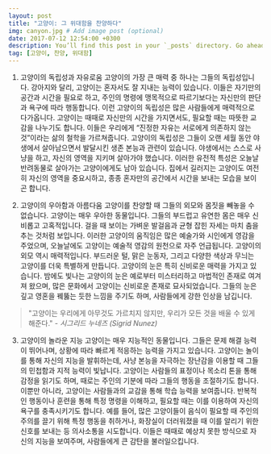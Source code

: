 ```yaml
---
layout: post
title: "고양이: 그 위대함을 찬양하다"
img: canyon.jpg # Add image post (optional)
date: 2017-07-12 12:54:00 +0300
description: You’ll find this post in your `_posts` directory. Go ahead and edit it and re-build the site to see your changes. # Add post description (optional)
tag: [고양이, 찬양, 위대함]
---
```

1. 고양이의 독립성과 자유로움
고양이의 가장 큰 매력 중 하나는 그들의 독립성입니다. 강아지와 달리, 고양이는 혼자서도 잘 지내는 능력이 있습니다. 이들은 자기만의 공간과 시간을 필요로 하고, 주인의 명령에 맹목적으로 따르기보다는 자신만의 판단과 욕구에 따라 행동합니다. 이런 고양이의 독립성은 많은 사람들에게 매력적으로 다가옵니다. 고양이는 때때로 자신만의 시간을 가지면서도, 필요할 때는 따뜻한 교감을 나누기도 합니다. 이들은 우리에게 “진정한 자유는 서로에게 의존하지 않는 것”이라는 삶의 철학을 가르쳐줍니다.
고양이의 독립성은 그들이 오랜 세월 동안 야생에서 살아남으면서 발달시킨 생존 본능과 관련이 있습니다. 야생에서는 스스로 사냥을 하고, 자신의 영역을 지키며 살아가야 했습니다. 이러한 유전적 특성은 오늘날 반려동물로 살아가는 고양이에게도 남아 있습니다. 집에서 길러지는 고양이도 여전히 자신의 영역을 중요시하고, 종종 혼자만의 공간에서 시간을 보내는 모습을 보이곤 합니다.

2. 고양이의 우아함과 아름다움
고양이를 찬양할 때 그들의 외모와 몸짓을 빼놓을 수 없습니다. 고양이는 매우 우아한 동물입니다. 그들의 부드럽고 유연한 몸은 매우 신비롭고 고혹적입니다. 걸을 때 보이는 가벼운 발걸음과 균형 잡힌 자세는 마치 춤을 추는 것처럼 보입니다. 이러한 고양이의 움직임은 많은 예술가와 시인에게 영감을 주었으며, 오늘날에도 고양이는 예술적 영감의 원천으로 자주 언급됩니다.
고양이의 외모 역시 매력적입니다. 부드러운 털, 맑은 눈동자, 그리고 다양한 색상과 무늬는 고양이를 더욱 특별하게 만듭니다. 고양이의 눈은 특히 신비로운 매력을 가지고 있습니다. 밤에도 빛나는 고양이의 눈은 예로부터 미스터리하고 마법적인 존재로 여겨져 왔으며, 많은 문화에서 고양이는 신비로운 존재로 묘사되었습니다. 그들의 눈은 깊고 영혼을 꿰뚫는 듯한 느낌을 주기도 하며, 사람들에게 강한 인상을 남깁니다.

>"고양이는 우리에게 아무것도 가르치지 않지만, 우리가 모든 것을 배울 수 있게 해준다."  <cite>- 시그리드 누네즈 (Sigrid Nunez)</cite>

3. 고양이의 놀라운 지능
고양이는 매우 지능적인 동물입니다. 그들은 문제 해결 능력이 뛰어나며, 상황에 따라 빠르게 적응하는 능력을 가지고 있습니다. 고양이는 놀이를 통해 자신의 지능을 발휘하는데, 사냥 본능을 자극하는 장난감을 이용할 때 그들의 민첩함과 지적 능력이 빛납니다. 고양이는 사람들의 표정이나 목소리 톤을 통해 감정을 읽기도 하며, 때로는 주인의 기분에 따라 그들의 행동을 조절하기도 합니다.
이뿐만 아니라, 고양이는 사람들과의 교감을 통해 학습 능력을 보여줍니다. 반복적인 행동이나 훈련을 통해 특정 명령을 이해하고, 필요할 때는 이를 이용하여 자신의 욕구를 충족시키기도 합니다. 예를 들어, 많은 고양이들이 음식이 필요할 때 주인의 주의를 끌기 위해 특정 행동을 취하거나, 화장실이 더러워졌을 때 이를 알리기 위한 신호를 보내는 등 의사소통을 시도합니다. 이들은 때때로 예상치 못한 방식으로 자신의 지능을 보여주며, 사람들에게 큰 감탄을 불러일으킵니다.
